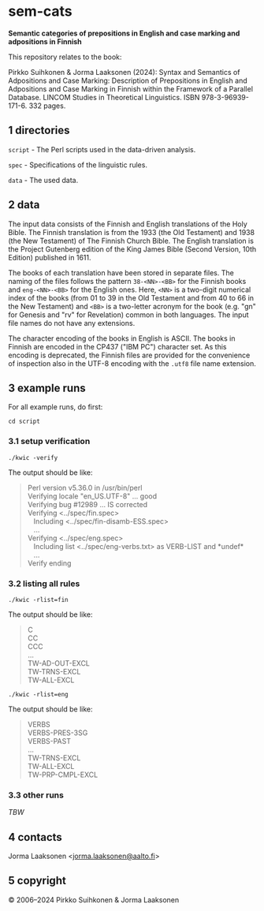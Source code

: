 # sem-cats

**Semantic categories of prepositions in English and case marking and adpositions in Finnish**

This repository relates to the book:

Pirkko Suihkonen & Jorma Laaksonen (2024): Syntax and Semantics of
Adpositions and Case Marking: Description of Prepositions in English
and Adpositions and Case Marking in Finnish within the Framework of a
Parallel Database. LINCOM Studies in Theoretical Linguistics. ISBN
978-3-96939-171-6. 332 pages.


## 1 directories

`script` - The Perl scripts used in the data-driven analysis.

`spec` - Specifications of the linguistic rules.

`data` - The used data.


## 2 data

The input data consists of the Finnish and English translations of the Holy Bible. The Finnish translation is from the 1933 (the Old Testament) and 1938 (the New Testament) of The Finnish Church Bible. The English translation is the Project Gutenberg edition of the King James Bible (Second Version, 10th Edition) published in 1611.

The books of each translation have been stored in separate files.  The naming of the files follows the pattern `38-<NN>-<BB>` for the Finnish books and `eng-<NN>-<BB>` for the English ones.  Here, `<NN>` is a two-digit numerical index of the books (from 01 to 39 in the Old Testament and from 40 to 66 in the New Testament) and `<BB>` is a two-letter acronym for the book (e.g. "gn" for Genesis and "rv" for Revelation) common in both languages.  The input file names do not have any extensions.

The character encoding of the books in English is ASCII.  The books in Finnish are encoded in the CP437 ("IBM PC") character set.  As this encoding is deprecated, the Finnish files are provided for the convenience of inspection also in the UTF-8 encoding with the `.utf8` file name extension.

## 3 example runs

For all example runs, do first:

```
cd script
```

### 3.1 setup verification

```
./kwic -verify
```

The output should be like:

<blockquote>
Perl version v5.36.0 in /usr/bin/perl<br>
Verifying locale "en_US.UTF-8" ... good<br>
Verifying bug #12989 ... IS corrected<br>
Verifying <../spec/fin.spec><br>
&nbsp;&nbsp; Including <../spec/fin-disamb-ESS.spec><br>
&nbsp;&nbsp; ...<br>
Verifying <../spec/eng.spec><br>
&nbsp;&nbsp; Including list <../spec/eng-verbs.txt> as VERB-LIST and *undef*<br>
&nbsp;&nbsp; ...<br>
Verify ending<br>
</blockquote>

### 3.2 listing all rules

```
./kwic -rlist=fin
```
The output should be like:

<blockquote>
C<br>
CC<br>
CCC<br>
...<br>
TW-AD-OUT-EXCL<br>
TW-TRNS-EXCL<br>
TW-ALL-EXCL<br>
</blockquote>

```
./kwic -rlist=eng
```
The output should be like:

<blockquote>
VERBS<br>
VERBS-PRES-3SG<br>
VERBS-PAST<br>
...<br>
TW-TRNS-EXCL<br>
TW-ALL-EXCL<br>
TW-PRP-CMPL-EXCL<br>
</blockquote>



### 3.3 other runs

*TBW*


## 4 contacts

Jorma Laaksonen <<jorma.laaksonen@aalto.fi>>

## 5 copyright

© 2006–2024 Pirkko Suihkonen & Jorma Laaksonen

